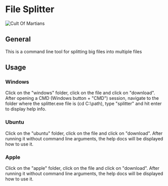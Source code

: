 # File Splitter
![Cult Of Martians][img1]

## General

This is a command line tool for splitting big files into multiple files

## Usage

### Windows

Click on the "windows" folder, click on the file and click on "download". After opening a CMD (Windows button + "CMD") session, navigate to the folder where the splitter.exe file is (cd C:\path), type "splitter" and hit enter to display help info.

### Ubuntu

Click on the "ubuntu" folder, click on the file and click on "download". After running it without command line arguments, the help docs will be displayed how to use it.

### Apple

Click on the "apple" folder, click on the file and click on "download". After running it without command line arguments, the help docs will be displayed how to use it.

[img1]:      https://static.thenounproject.com/png/583996-200.png